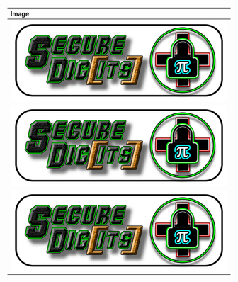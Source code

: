 | Image
|:-----------------------------------------------------------------------------------|
| ![01.jpg](https://github.com/mcc85s/FightingEntropy/blob/main/Graphics/banner.png) |
| ![02.jpg](https://github.com/mcc85s/FightingEntropy/blob/main/Graphics/banner.png) |
| ![03.jpg](https://github.com/mcc85s/FightingEntropy/blob/main/Graphics/banner.png) |
